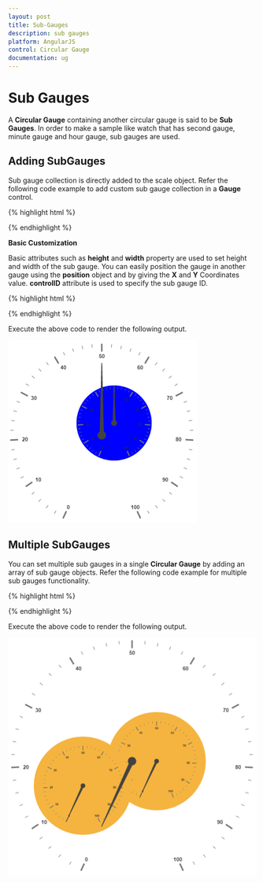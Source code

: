 ```yaml
---
layout: post
title: Sub-Gauges
description: sub gauges
platform: AngularJS
control: Circular Gauge
documentation: ug
---
```


# Sub Gauges

A **Circular Gauge** containing another circular gauge is said to be **Sub Gauges**. In order to make a sample like watch that has second gauge, minute gauge and hour gauge, sub gauges are used.

## Adding SubGauges

Sub gauge collection is directly added to the scale object. Refer the following code example to add custom sub gauge collection in a **Gauge** control.

{% highlight html %}

<html xmlns="http://www.w3.org/1999/xhtml" lang="en" ng-app="CircularGaugeApp">
    <head>
        <title>Essential Studio for AngularJS: CircularGauge</title>
        <!--CSS and Script file References -->
    </head>
    <body ng-controller="CircularGaugeCtrl">
    <div id="Gauge1">
        <div id="circularframe">
                <ej-circulargauge >
                <e-scales>
                <e-scale   e-showSubGauges="true" >
                <e-subgauges>
                <e-subgauge e-gaugeid="Gauge1"></e-subgauge>
                </e-subgauges>
                </e-scale>
                <e-scales> 
                </ej-circulargauge>
        </div>
        </div>
        <script>
        angular.module('CircularGaugeApp', ['ejangular'])
        .controller('CircularGaugeCtrl', function ($scope) {
         });
    </script>
    </body>
</html>


{% endhighlight %}

**Basic Customization**

Basic attributes such as **height** and **width** property are used to set height and width of the sub gauge. You can easily position the gauge in another gauge using the **position** object and by giving the **X** and **Y** Coordinates value. **controlID** attribute is used to specify the sub gauge ID.

{% highlight html %}

<html xmlns="http://www.w3.org/1999/xhtml" lang="en" ng-app="CircularGaugeApp">
    <head>
        <title>Essential Studio for AngularJS: CircularGauge</title>
        <!--CSS and Script file References -->
    </head>
    <body ng-controller="CircularGaugeCtrl">
     <div id="Gauge1">
                <ej-circulargauge e-backgroundcolor="blue" e-value="50" e-radius="110">
                    <e-scales>
                    <e-scale e-radius="110">
                    </e-scale>
                    <e-scales>
                </ej-circulargauge>
                </div>
                <div id="circularframe">
                    <ej-circulargauge e-height="500" e-width="500" e-value="50">
                        <e-scales>
                        <e-scale e-showsubgauges="true" e-radius="190">
                        <e-subgauges>
                        <e-subgauge e-controlid="Gauge1" e-height="250" e-width="250" 
                        e-position-x="150" e-position-y="100"></e-subgauge>
                        </e-subgauges>
                        </e-scale>
                        <e-scales>
                    </ej-circulargauge>
                </div>
               <script type="text/javascript">
                angular.module('CircularGaugeApp', ['ejangular'])
                .controller('CircularGaugeCtrl', function ($scope) {
                    });
            </script>
        </body>
</html>



{% endhighlight %}



Execute the above code to render the following output.

![](Sub-Gauges_images/Sub-Gauges_img1.png)

## Multiple SubGauges

You can set multiple sub gauges in a single **Circular Gauge** by adding an array of sub gauge objects. Refer the following code example for multiple sub gauges functionality.


{% highlight html %}

<html xmlns="http://www.w3.org/1999/xhtml" lang="en" ng-app="CircularGaugeApp">
    <head>
        <title>Essential Studio for AngularJS: CircularGauge</title>
        <!--CSS and Script file References -->
    </head>
    <body ng-controller="CircularGaugeCtrl">
     <div id="SubGauge1">
                <ej-circulargauge e-backgroundcolor="#f5b43f">
                    <e-scales>
                    <e-scale e-radius="150">
                    </e-scale>
                    <e-scales>
                </ej-circulargauge>
                </div>
                <div id="SubGauge2">
                <ej-circulargauge e-backgroundcolor="#f5b43f">
                    <e-scales>
                    <e-scale e-radius="150">
                    </e-scale>
                    <e-scales>
                </ej-circulargauge>
                </div>
                <div id="circularframe">
                    <ej-circulargauge e-height="500" e-width="500" >
                        <e-scales>
                        <e-scale e-showsubgauges="true" e-radius="250">
                        <e-subgauges>
                        <e-subgauge e-controlid="SubGauge1" e-height="200" e-width="200"
                        e-position-x="200" e-position-y="150"></e-subgauge>
                        </e-subgauges>
                        <e-subgauges>
                        <e-subgauge e-controlid="SubGauge2" e-height="200" e-width="200"
                        e-position-x="50" e-position-y="200"></e-subgauge>
                        </e-subgauges>
                        </e-scale>
                        <e-scales>
                    </ej-circulargauge>
                </div>
               <script type="text/javascript">
                angular.module('CircularGaugeApp', ['ejangular'])
                .controller('CircularGaugeCtrl', function ($scope) {
                    });
            </script>
        </body>
</html>

{% endhighlight %}



Execute the above code to render the following output.

![](Sub-Gauges_images/Sub-Gauges_img2.png)

